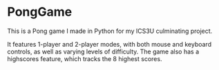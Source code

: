 PongGame
========

This is a Pong game I made in Python for my ICS3U culminating project.

It features 1-player and 2-player modes, with both mouse and keyboard controls, as well as varying levels of difficulty. The game also has a highscores feature, which tracks the 8 highest scores.
